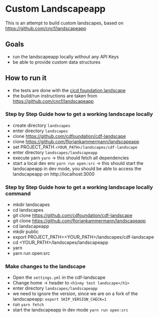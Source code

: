 # Custom Landscapeapp 

This is an attempt to build custom landscapes, based on https://github.com/cncf/landscapeapp

## Goals
* run the landscapeapp locally without any API Keys 
* be able to provide custom data structures

## How to run it
* the tests are done with the [cicd foundation landscape](https://github.com/cdfoundation/cdf-landscape)
* the build/run instructions are taken from https://github.com/cncf/landscapeapp

### Step by Step Guide how to get a working landscape locally
* create directory `landscapes`
* enter directory `landscapes`
* clone https://github.com/cdfoundation/cdf-landscape
* clone https://github.com/floriankammermann/landscapeapp
* set PROJECT_PATH `<YOUR_PATH>/landscapes/cdf-landscape`
* enter directory `landscapes/landscapeapp`
* execute yarn `yarn` -> this should fetch all dependencies
* start a local dev env `yarn run open:src` -> this should start the landscapeapp in dev mode, you should be able to access the landscapeapp on http://localhost:3000

### Step by Step Guide how to get a working landscape locally command
* mkdir landscapes
* cd landscapes
* git clone https://github.com/cdfoundation/cdf-landscape
* git clone https://github.com/floriankammermann/landscapeapp
* cd landscapeapp
* mkdir public
* export PROJECT_PATH=<YOUR_PATH>/landscapes/cdf-landscape
* cd <YOUR_PATH>/landscapes/landscapeapp
* yarn
* yarn run open:src
  

### Make changes to the landscape
* Open the `settings.yml` in the cdf-landscape
* Change home -> header to `<h1>my test landscape</h1>`
* enter directory `landscapes/landscapeapp`
* we need to ignore the version, since we are on a fork of the landscapeapp: `export SKIP_VERSION_CHECK=1`
* run `yarn fetch`
* start the landscapeapp in dev mode `yarn run open:src`
